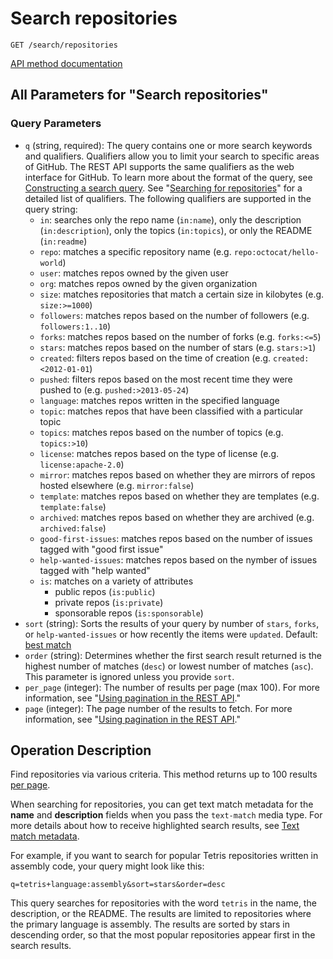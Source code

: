 # Search repositories

`GET /search/repositories`

[API method documentation](https://docs.github.com/rest/search/search#search-repositories)

## All Parameters for "Search repositories"

### Query Parameters

- `q` (string, required): The query contains one or more search keywords and qualifiers. Qualifiers allow you to limit your search to specific areas of GitHub. The REST API supports the same qualifiers as the web interface for GitHub. To learn more about the format of the query, see [Constructing a search query](https://docs.github.com/rest/search/search#constructing-a-search-query). See "[Searching for repositories](https://docs.github.com/articles/searching-for-repositories/)" for a detailed list of qualifiers. The following qualifiers are supported in the query string:
    - `in`: searches only the repo name (`in:name`), only the description (`in:description`), only the topics (`in:topics`), or only the README (`in:readme`)
    - `repo`: matches a specific repository name (e.g. `repo:octocat/hello-world`)
    - `user`: matches repos owned by the given user
    - `org`: matches repos owned by the given organization
    - `size`: matches repositories that match a certain size in kilobytes (e.g. `size:>=1000`)
    - `followers`: matches repos based on the number of followers (e.g. `followers:1..10`)
    - `forks`: matches repos based on the number of forks (e.g. `forks:<=5`)
    - `stars`: matches repos based on the number of stars (e.g. `stars:>1`)
    - `created`: filters repos based on the time of creation (e.g. `created:<2012-01-01`)
    - `pushed`: filters repos based on the most recent time they were pushed to (e.g. `pushed:>2013-05-24`)
    - `language`: matches repos written in the specified language
    - `topic`: matches repos that have been classified with a particular topic
    - `topics`: matches repos based on the number of topics (e.g. `topics:>10`)
    - `license`: matches repos based on the type of license (e.g. `license:apache-2.0`)
    - `mirror`: matches repos based on whether they are mirrors of repos hosted elsewhere (e.g. `mirror:false`)
    - `template`: matches repos based on whether they are templates (e.g. `template:false`)
    - `archived`: matches repos based on whether they are archived (e.g. `archived:false`)
    - `good-first-issues`: matches repos based on the number of issues tagged with "good first issue"
    - `help-wanted-issues`: matches repos based on the nymber of issues tagged with "help wanted"
    - `is`: matches on a variety of attributes
        - public repos (`is:public`)
        - private repos (`is:private`)
        - sponsorable repos (`is:sponsorable`)
- `sort` (string): Sorts the results of your query by number of `stars`, `forks`, or `help-wanted-issues` or how recently the items were `updated`. Default: [best match](https://docs.github.com/rest/search/search#ranking-search-results)
- `order` (string): Determines whether the first search result returned is the highest number of matches (`desc`) or lowest number of matches (`asc`). This parameter is ignored unless you provide `sort`.
- `per_page` (integer): The number of results per page (max 100). For more information, see "[Using pagination in the REST API](https://docs.github.com/rest/using-the-rest-api/using-pagination-in-the-rest-api)."
- `page` (integer): The page number of the results to fetch. For more information, see "[Using pagination in the REST API](https://docs.github.com/rest/using-the-rest-api/using-pagination-in-the-rest-api)."

## Operation Description

Find repositories via various criteria. This method returns up to 100 results [per page](https://docs.github.com/rest/guides/using-pagination-in-the-rest-api).

When searching for repositories, you can get text match metadata for the **name** and **description** fields when you pass the `text-match` media type. For more details about how to receive highlighted search results, see [Text match metadata](https://docs.github.com/rest/search/search#text-match-metadata).

For example, if you want to search for popular Tetris repositories written in assembly code, your query might look like this:

`q=tetris+language:assembly&sort=stars&order=desc`

This query searches for repositories with the word `tetris` in the name, the description, or the README. The results are limited to repositories where the primary language is assembly. The results are sorted by stars in descending order, so that the most popular repositories appear first in the search results.
